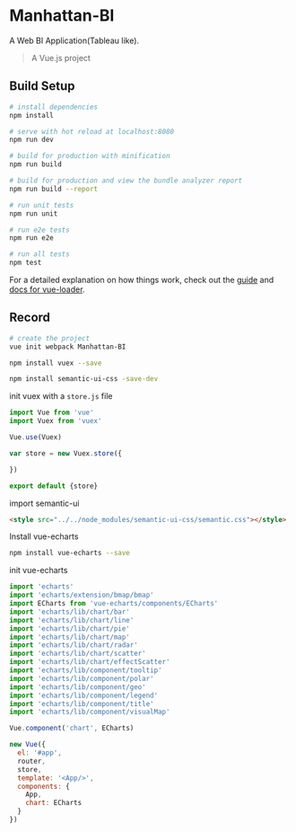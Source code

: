 # Manhattan-BI

A Web BI Application(Tableau like).

> A Vue.js project

## Build Setup

``` bash
# install dependencies
npm install

# serve with hot reload at localhost:8080
npm run dev

# build for production with minification
npm run build

# build for production and view the bundle analyzer report
npm run build --report

# run unit tests
npm run unit

# run e2e tests
npm run e2e

# run all tests
npm test
```

For a detailed explanation on how things work, check out the [guide](http://vuejs-templates.github.io/webpack/) and [docs for vue-loader](http://vuejs.github.io/vue-loader).


## Record

```bash
# create the project
vue init webpack Manhattan-BI

npm install vuex --save

npm install semantic-ui-css -save-dev

```
init vuex with a `store.js` file
```js
import Vue from 'vue'
import Vuex from 'vuex'

Vue.use(Vuex)

var store = new Vuex.store({

})

export default {store}

```

import semantic-ui
```html
<style src="../../node_modules/semantic-ui-css/semantic.css"></style>
```

Install vue-echarts
```bash
npm install vue-echarts --save
```
init vue-echarts
```js
import 'echarts'
import 'echarts/extension/bmap/bmap'
import ECharts from 'vue-echarts/components/ECharts'
import 'echarts/lib/chart/bar'
import 'echarts/lib/chart/line'
import 'echarts/lib/chart/pie'
import 'echarts/lib/chart/map'
import 'echarts/lib/chart/radar'
import 'echarts/lib/chart/scatter'
import 'echarts/lib/chart/effectScatter'
import 'echarts/lib/component/tooltip'
import 'echarts/lib/component/polar'
import 'echarts/lib/component/geo'
import 'echarts/lib/component/legend'
import 'echarts/lib/component/title'
import 'echarts/lib/component/visualMap'

Vue.component('chart', ECharts)

new Vue({
  el: '#app',
  router,
  store,
  template: '<App/>',
  components: {
    App,
    chart: ECharts
  }
})
```

